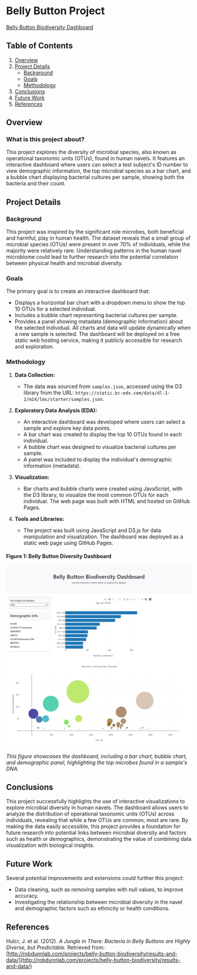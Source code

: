 # Belly Button Project

[Belly Button Biodiversity Dashboard](https://pixare7.github.io/belly-button-project/)

## Table of Contents
1. [Overview](#overview)
2. [Project Details](#project-details)
   - [Background](#background)
   - [Goals](#goals)
   - [Methodology](#methodology)
3. [Conclusions](#conclusions)
4. [Future Work](#future-work)
5. [References](#references)

## Overview

### What is this project about?
This project explores the diversity of microbial species, also known as operational taxonomic units (OTUs), found in human navels. It features an interactive dashboard where users can select a test subject's ID number to view demographic information, the top microbial species as a bar chart, and a bubble chart displaying bacterial cultures per sample, showing both the bacteria and their count.

## Project Details

### Background
This project was inspired by the significant role microbes, both beneficial and harmful, play in human health. The dataset reveals that a small group of microbial species (OTUs) were present in over 70% of individuals, while the majority were relatively rare. Understanding patterns in the human navel microbiome could lead to further research into the potential correlation between physical health and microbial diversity.

### Goals
The primary goal is to create an interactive dashboard that:
- Displays a horizontal bar chart with a dropdown menu to show the top 10 OTUs for a selected individual.
- Includes a bubble chart representing bacterial cultures per sample.
- Provides a panel showing metadata (demographic information) about the selected individual.
All charts and data will update dynamically when a new sample is selected. The dashboard will be deployed on a free static web hosting service, making it publicly accessible for research and exploration.

### Methodology
1. **Data Collection:**
   - The data was sourced from `samples.json`, accessed using the D3 library from the URL: `https://static.bc-edx.com/data/dl-1-2/m14/lms/starter/samples.json`.

2. **Exploratory Data Analysis (EDA):**
   - An interactive dashboard was developed where users can select a sample and explore key data points.
   - A bar chart was created to display the top 10 OTUs found in each individual.
   - A bubble chart was designed to visualize bacterial cultures per sample.
   - A panel was included to display the individual's demographic information (metadata).

3. **Visualization:**
   - Bar charts and bubble charts were created using JavaScript, with the D3 library, to visualize the most common OTUs for each individual. The web page was built with HTML and hosted on GitHub Pages.

4. **Tools and Libraries:**
   - The project was built using JavaScript and D3.js for data manipulation and visualization. The dashboard was deployed as a static web page using GitHub Pages.

#### Figure 1: Belly Button Diversity Dashboard
![Figure 1](https://github.com/pixare7/belly-button-project/blob/main/images/fig1.png)

*This figure showcases the dashboard, including a bar chart, bubble chart, and demographic panel, highlighting the top microbes found in a sample's DNA.*

## Conclusions
This project successfully highlights the use of interactive visualizations to explore microbial diversity in human navels. The dashboard allows users to analyze the distribution of operational taxonomic units (OTUs) across individuals, revealing that while a few OTUs are common, most are rare. By making the data easily accessible, this project provides a foundation for future research into potential links between microbial diversity and factors such as health or demographics, demonstrating the value of combining data visualization with biological insights.

## Future Work
Several potential improvements and extensions could further this project:
- Data cleaning, such as removing samples with null values, to improve accuracy.
- Investigating the relationship between microbial diversity in the navel and demographic factors such as ethnicity or health conditions.

## References
Hulcr, J. et al. (2012). *A Jungle in There: Bacteria in Belly Buttons are Highly Diverse, but Predictable*. Retrieved from: [http://robdunnlab.com/projects/belly-button-biodiversity/results-and-data/](http://robdunnlab.com/projects/belly-button-biodiversity/results-and-data/)
